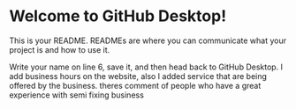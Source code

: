 # Welcome to GitHub Desktop!

This is your README. READMEs are where you can communicate what your project is and how to use it.

Write your name on line 6, save it, and then head back to GitHub Desktop.
I add business hours on the website, also I added service that are being offered by the business.
theres comment of people who have a great experience with semi fixing business 
